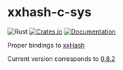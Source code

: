 # xxhash-c-sys

![Rust](https://github.com/DoumanAsh/xxhash-c-sys/workflows/Rust/badge.svg?branch=master)
[![Crates.io](https://img.shields.io/crates/v/xxhash-c-sys.svg)](https://crates.io/crates/xxhash-c-sys)
[![Documentation](https://docs.rs/xxhash-c-sys/badge.svg)](https://docs.rs/crate/xxhash-c-sys/)

Proper bindings to [xxHash](https://github.com/Cyan4973/xxHash)

Current version corresponds to [0.8.2](https://github.com/Cyan4973/xxHash/releases/tag/v0.8.2)
